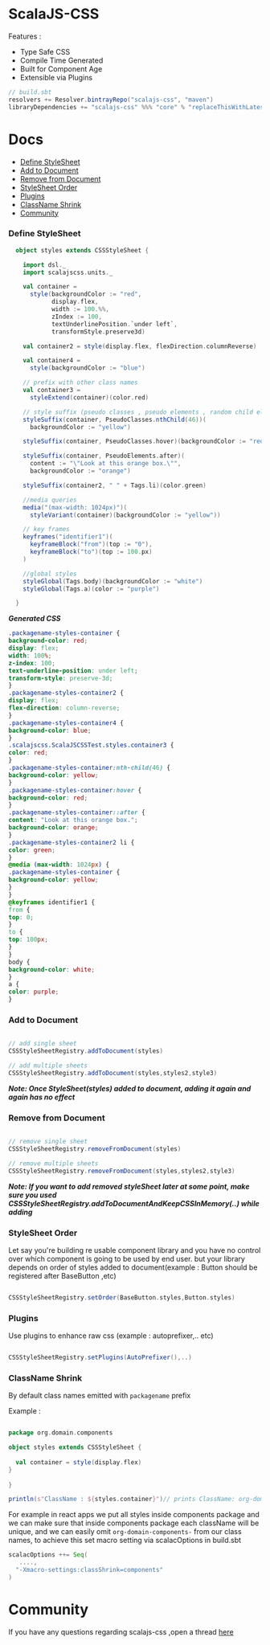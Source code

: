 # ScalaJS-CSS

Features : 

* Type Safe CSS
* Compile Time Generated 
* Built for Component Age 
* Extensible via Plugins

```scala
// build.sbt
resolvers += Resolver.bintrayRepo("scalajs-css", "maven")
libraryDependencies += "scalajs-css" %%% "core" % "replaceThisWithLatestVersionNumberFromReleaseTags"
```


# Docs 

* [Define StyleSheet](#define-stylesheet)
* [Add to Document](#add-to-document)
* [Remove from Document](#remove-from-document)
* [StyleSheet Order](#stylesheet-order)
* [Plugins](#plugins)
* [ClassName Shrink](#classname-shrink)
* [Community](#community)



### Define StyleSheet

```scala
  object styles extends CSSStyleSheet {

    import dsl._
    import scalajscss.units._

    val container =
      style(backgroundColor := "red",
            display.flex,
            width := 100.%%,
            zIndex := 100,
            textUnderlinePosition.`under left`,
            transformStyle.preserve3d)

    val container2 = style(display.flex, flexDirection.columnReverse)

    val container4 =
      style(backgroundColor := "blue")

    // prefix with other class names
    val container3 =
      styleExtend(container)(color.red)

    // style suffix (pseudo classes , pseudo elements , random child element)
    styleSuffix(container, PseudoClasses.nthChild(46))(
      backgroundColor := "yellow")

    styleSuffix(container, PseudoClasses.hover)(backgroundColor := "red")

    styleSuffix(container, PseudoElements.after)(
      content := "\"Look at this orange box.\"",
      backgroundColor := "orange")

    styleSuffix(container2, " " + Tags.li)(color.green)

    //media queries
    media("(max-width: 1024px)")(
      styleVariant(container)(backgroundColor := "yellow"))

    // key frames
    keyframes("identifier1")(
      keyframeBlock("from")(top := "0"),
      keyframeBlock("to")(top := 100.px)
    )

    //global styles
    styleGlobal(Tags.body)(backgroundColor := "white")
    styleGlobal(Tags.a)(color := "purple")

  }
```

***Generated CSS*** 

```css
.packagename-styles-container {
background-color: red;
display: flex;
width: 100%;
z-index: 100;
text-underline-position: under left;
transform-style: preserve-3d;
}
.packagename-styles-container2 {
display: flex;
flex-direction: column-reverse;
}
.packagename-styles-container4 {
background-color: blue;
}
.scalajscss.ScalaJSCSSTest.styles.container3 {
color: red;
}
.packagename-styles-container:nth-child(46) {
background-color: yellow;
}
.packagename-styles-container:hover {
background-color: red;
}
.packagename-styles-container::after {
content: "Look at this orange box.";
background-color: orange;
}
.packagename-styles-container2 li {
color: green;
}
@media (max-width: 1024px) {
.packagename-styles-container {
background-color: yellow;
}
}
@keyframes identifier1 {
from {
top: 0;
}
to {
top: 100px;
}
}
body {
background-color: white;
}
a {
color: purple;
}
```


### Add to Document

```scala

// add single sheet 
CSSStyleSheetRegistry.addToDocument(styles)

// add multiple sheets
CSSStyleSheetRegistry.addToDocument(styles,styles2,style3)

```

***Note: Once StyleSheet(styles) added to document, adding it again and again has no effect***

### Remove from Document

```scala

// remove single sheet 
CSSStyleSheetRegistry.removeFromDocument(styles)

// remove multiple sheets
CSSStyleSheetRegistry.removeFromDocument(styles,styles2,style3)

```

***Note: If you want to add removed styleSheet later at some point, make sure you used CSSStyleSheetRegistry.addToDocumentAndKeepCSSInMemory(..) while adding***


### StyleSheet Order

Let say you're building re usable component library and you have no control over which component is going to be used by end user. but your library depends on order of styles added to document(example : Button should be registered after BaseButton ,etc)

```scala

CSSStyleSheetRegistry.setOrder(BaseButton.styles,Button.styles)

```


### Plugins 


Use plugins to enhance raw css (example : autoprefixer,.. etc)

```scala

CSSStyleSheetRegistry.setPlugins(AutoPrefixer(),..)

```

### ClassName Shrink

By default class names emitted with `packagename` prefix 

Example : 

```scala

package org.domain.components

object styles extends CSSStyleSheet {
 
  val container = style(display.flex)
}
 
}

println(s"ClassName : ${styles.container}")// prints ClassName: org-domain-components-styles-container

```

For example in react apps we put all styles inside components package and we can make sure that inside components package each className will be unique, and we can easily omit `org-domain-components-` from our class names, to achieve this set macro setting  via scalacOptions in build.sbt


```scala
scalacOptions ++= Seq(
   ....,
  "-Xmacro-settings:classShrink=components"
)

```


# Community

If you have any questions regarding scalajs-css ,open a thread [here](https://github.com/scalajs-css/discuss/issues)



